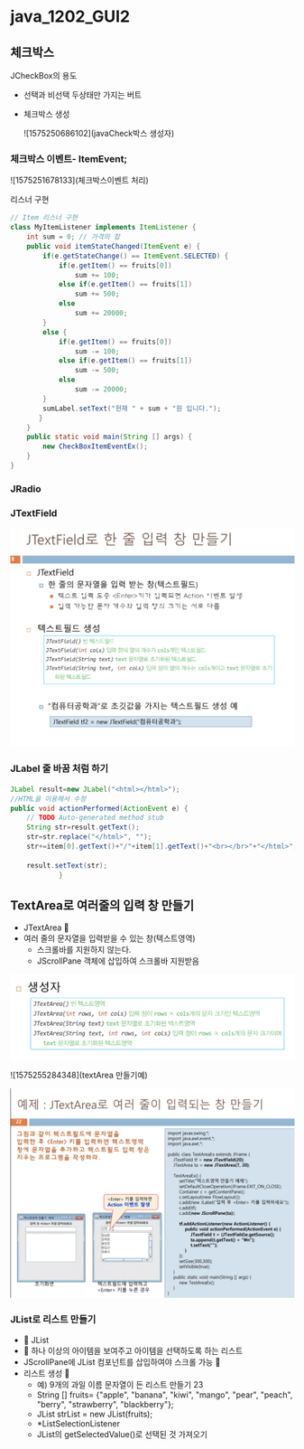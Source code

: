 # java_1202_GUI2





## 체크박스

JCheckBox의 용도

- 선택과 비선택 두상태만 가지는 버트



- 체크박스 생성

  ![1575250686102](javaCheck박스 생성자)

### 체크박스 이벤트- ItemEvent;

![1575251678133](체크박스이벤트 처리)

리스너 구현

```java
// Item 리스너 구현
class MyItemListener implements ItemListener {
    int sum = 0; // 가격의 합
    public void itemStateChanged(ItemEvent e) {
        if(e.getStateChange() == ItemEvent.SELECTED) {
            if(e.getItem() == fruits[0])
                sum += 100;
            else if(e.getItem() == fruits[1])
                sum += 500;
            else
                sum += 20000;
        }
        else {
            if(e.getItem() == fruits[0])
                sum -= 100;
            else if(e.getItem() == fruits[1])
                sum -= 500;
            else
                sum -= 20000;
        }
        sumLabel.setText("현재 " + sum + "원 입니다.");
       }
	}
	public static void main(String [] args) {
		new CheckBoxItemEventEx();
	}
}
```

### JRadio



### JTextField

![1575253693044](JTextField)

### JLabel 줄 바꿈 처럼 하기

```java
JLabel result=new JLabel("<html></html>");
//HTML을 이용해서 수정
public void actionPerformed(ActionEvent e) {
    // TODO Auto-generated method stub
    String str=result.getText(); 
    str=str.replace("</html>", "");
    str+=item[0].getText()+"/"+item[1].getText()+"<br></br>"+"</html>";

    result.setText(str);
			}
```

## TextArea로 여러줄의 입력 창 만들기

-   JTextArea 
  - 여러 줄의 문자열을 입력받을 수 있는 창(텍스트영역) 
    -  스크롤바를 지원하지 않는다. 
    - JScrollPane 객체에 삽입하여 스크롤바 지원받음  

![1575255250694](textArea생성자)

![1575255284348](textArea 만들기예)

![1575255349298](textArea생성자2)

###  JList로 리스트 만들기

-   JList
  -   하나 이상의 아이템을 보여주고 아이템을 선택하도록 하는 리스트 
  -  JScrollPane에 JList 컴포넌트를 삽입하여야 스크롤 가능  
- 리스트 생성 
  -  예) 9개의 과일 이름 문자열이 든 리스트 만들기 23 
  - String [] fruits= {"apple", "banana", "kiwi", "mango", "pear", "peach", "berry", "strawberry", "blackberry"}; 
  - JList strList = new JList(fruits); 
  - *ListSelectionListener
  -  JList의 getSelectedValue()로 선택된 것 가져오기 